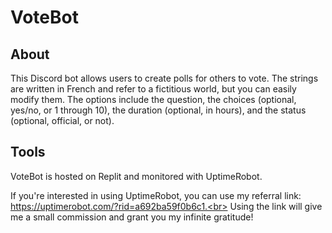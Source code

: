 # VoteBot

## About

This Discord bot allows users to create polls for others to vote. The strings are written in French and refer to a fictitious world, but you can easily modify them. The options include the question, the choices (optional, yes/no, or 1 through 10), the duration (optional, in hours), and the status (optional, official, or not).

## Tools

VoteBot is hosted on Replit and monitored with UptimeRobot.

If you're interested in using UptimeRobot, you can use my referral link: https://uptimerobot.com/?rid=a692ba59f0b6c1.<br>
Using the link will give me a small commission and grant you my infinite gratitude!
